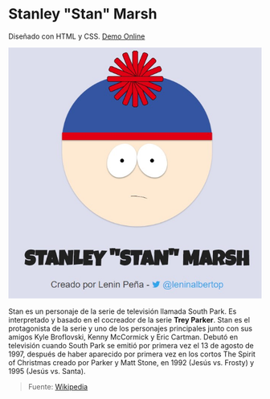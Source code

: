 # Stanley "Stan" Marsh

Diseñado con HTML y CSS. [Demo Online](https://leninalbertolp.github.io/stan-south-park/)

![Stanley "Stan" Marsh](/img/stan.jpg)

Stan es un personaje de la serie de televisión llamada South Park. Es interpretado y basado en el cocreador de la serie **Trey Parker**. Stan es el protagonista de la serie y uno de los personajes principales junto con sus amigos Kyle Broflovski, Kenny McCormick y Eric Cartman. Debutó en televisión cuando South Park se emitió por primera vez el 13 de agosto de 1997, después de haber aparecido por primera vez en los cortos The Spirit of Christmas creado por Parker y Matt Stone, en 1992 (Jesús vs. Frosty) y 1995 (Jesús vs. Santa).

>Fuente: [Wikipedia](https://es.wikipedia.org/wiki/Stan_Marsh)